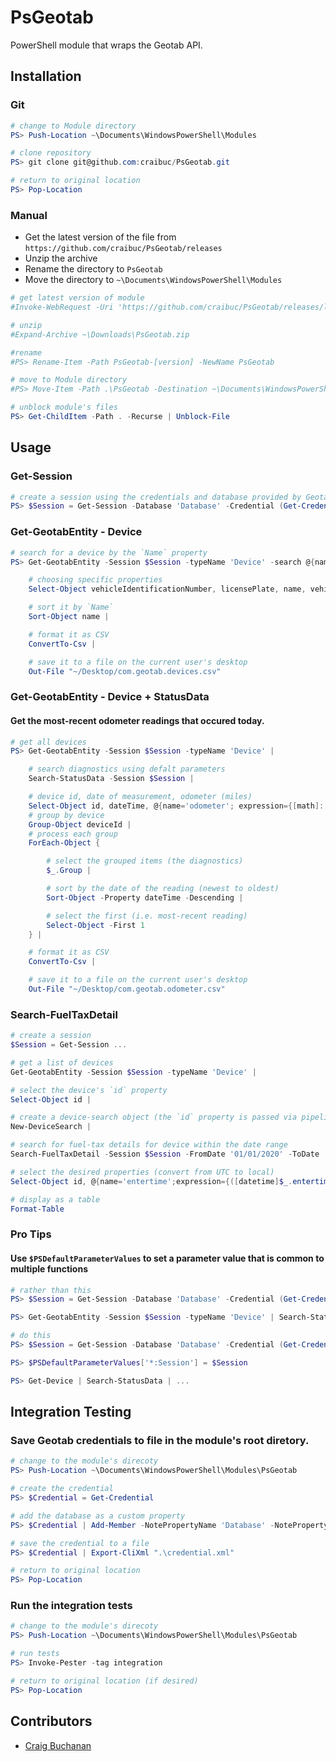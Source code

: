 # PsGeotab
PowerShell module that wraps the Geotab API.

## Installation

### Git

``` powershell
# change to Module directory
PS> Push-Location ~\Documents\WindowsPowerShell\Modules

# clone repository
PS> git clone git@github.com:craibuc/PsGeotab.git

# return to original location
PS> Pop-Location
```

### Manual

- Get the latest version of the file from `https://github.com/craibuc/PsGeotab/releases`
- Unzip the archive
- Rename the directory to `PsGeotab`
- Move the directory to `~\Documents\WindowsPowerShell\Modules`

```powershell
# get latest version of module
#Invoke-WebRequest -Uri 'https://github.com/craibuc/PsGeotab/releases/latest' -OutFile ~\Downloads\PsGeotab.zip

# unzip
#Expand-Archive ~\Downloads\PsGeotab.zip

#rename
#PS> Rename-Item -Path PsGeotab-[version] -NewName PsGeotab

# move to Module directory
#PS> Move-Item -Path .\PsGeotab -Destination ~\Documents\WindowsPowerShell\Modules

# unblock module's files
PS> Get-ChildItem -Path . -Recurse | Unblock-File 
```

## Usage

### Get-Session
```powershell
# create a session using the credentials and database provided by Geotab
PS> $Session = Get-Session -Database 'Database' -Credential (Get-Credential)
```
### Get-GeotabEntity - Device

```powershell
# search for a device by the `Name` property
PS> Get-GeotabEntity -Session $Session -typeName 'Device' -search @{name = '80012%' } | 

    # choosing specific properties
    Select-Object vehicleIdentificationNumber, licensePlate, name, vehicleIdentificationNumber, id, serialNumber, deviceType, activeFrom, activeTo | 

    # sort it by `Name`
    Sort-Object name | 

    # format it as CSV
    ConvertTo-Csv | 

    # save it to a file on the current user's desktop
    Out-File "~/Desktop/com.geotab.devices.csv"
```
### Get-GeotabEntity - Device + StatusData

#### Get the most-recent odometer readings that occured today.

```powershell
# get all devices
PS> Get-GeotabEntity -Session $Session -typeName 'Device' |

    # search diagnostics using defalt parameters
    Search-StatusData -Session $Session | 

    # device id, date of measurement, odometer (miles)
    Select-Object id, dateTime, @{name='odometer'; expression={[math]::Round($_.data * 0.00062137119223733,1)}} | 
    # group by device
    Group-Object deviceId |
    # process each group
    ForEach-Object {

        # select the grouped items (the diagnostics)
        $_.Group | 

        # sort by the date of the reading (newest to oldest)
        Sort-Object -Property dateTime -Descending | 

        # select the first (i.e. most-recent reading)
        Select-Object -First 1
    } |

    # format it as CSV
    ConvertTo-Csv | 

    # save it to a file on the current user's desktop
    Out-File "~/Desktop/com.geotab.odometer.csv"
```

### Search-FuelTaxDetail

```powershell
# create a session
$Session = Get-Session ...

# get a list of devices
Get-GeotabEntity -Session $Session -typeName 'Device' | 

# select the device's `id` property
Select-Object id |

# create a device-search object (the `id` property is passed via pipeline)
New-DeviceSearch | 

# search for fuel-tax details for device within the date range
Search-FuelTaxDetail -Session $Session -FromDate '01/01/2020' -ToDate '03/31/2020 23:59:59' |

# select the desired properties (convert from UTC to local)
Select-Object id, @{name='entertime';expression={([datetime]$_.entertime).ToLocalTime()}}, enterodometer, exitodometer, @{name='exittime';expression={([datetime]$_.exittime).ToLocalTime()}}, jurisdiction | 

# display as a table
Format-Table

```

### Pro Tips

#### Use `$PSDefaultParameterValues` to set a parameter value that is common to multiple functions
```powershell
# rather than this
PS> $Session = Get-Session -Database 'Database' -Credential (Get-Credential)

PS> Get-GeotabEntity -Session $Session -typeName 'Device' | Search-StatusData -Session $Session | ...

# do this
PS> $Session = Get-Session -Database 'Database' -Credential (Get-Credential)

PS> $PSDefaultParameterValues['*:Session'] = $Session

PS> Get-Device | Search-StatusData | ...
```

## Integration Testing

### Save Geotab credentials to file in the module's root diretory.
```powershell
# change to the module's direcoty
PS> Push-Location ~\Documents\WindowsPowerShell\Modules\PsGeotab

# create the credential
PS> $Credential = Get-Credential

# add the database as a custom property
PS> $Credential | Add-Member -NotePropertyName 'Database' -NotePropertyValue 'my_database'

# save the credential to a file
PS> $Credential | Export-CliXml ".\credential.xml"

# return to original location
PS> Pop-Location
```

### Run the integration tests
```powershell
# change to the module's direcoty
PS> Push-Location ~\Documents\WindowsPowerShell\Modules\PsGeotab

# run tests
PS> Invoke-Pester -tag integration

# return to original location (if desired)
PS> Pop-Location
```

## Contributors
- [Craig Buchanan](https://github.com/craibuc/)